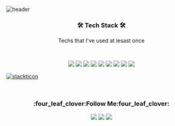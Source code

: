 ![header](https://capsule-render.vercel.app/api?type=slice&color=auto&height=120&section=header&text=Hi!%20I'm%20Damhee&fontSize=45&fontAlign=50&fontColor=000000&animation=fadeIn)



<h3 align="center">🛠 Tech Stack 🛠</h3>
<p align="center">Techs that I've used at lesast once</p>
</br>
<p align="center">
  <img src="https://img.shields.io/badge/HTML5-E34F26?style=flat-squarestyle=for-the-badge&logo=HTML5&logoColor=white"/>
  <img src="https://img.shields.io/badge/CSS3-1572B6?style=for-the-badge&logo=CSS3&logoColor=white"/>
  <img src="https://img.shields.io/badge/JavaScript-F7DF1E?style=for-the-badge&logo=JavaScript&logoColor=white"/>
  <img src="https://img.shields.io/badge/Java-007396?style=for-the-badge&logo=Java&logoColor=white"/>
  <img src="https://img.shields.io/badge/Spring-47A248?style=for-the-badge&logo=Spring&logoColor=white"/>
  <img src="https://img.shields.io/badge/springboot-6DB33F?style=for-the-badge&logo=springboot&logoColor=white"/>
  <img src="https://img.shields.io/badge/linux-FCC624?style=for-the-badge&logo=linux&logoColor=black"/>
  <img src="https://img.shields.io/badge/OracleSQL-F80000?style=for-the-badge&logo=Oracle&logoColor=white"/>
  <img src="https://img.shields.io/badge/MysqlSQL-F80000?style=flat-square&logo=mysql&logoColor=white"/>
</p>

[![stackticon](https://firebasestorage.googleapis.com/v0/b/stackticon-81399.appspot.com/o/images%2F1713742949198?alt=media&token=60181e99-0e0e-4f4a-82eb-d87ec13c8f69)](https://github.com/msdio/stackticon)

<br/>

<h3 align="center">:four_leaf_clover:Follow Me:four_leaf_clover:</h3>
<p align="center">  
  <a href="https://blog.naver.com/damhee6624"><img src="https://img.shields.io/badge/Blog-03C75A?style=flat-square&logo=Naver&logoColor=white"/></a>
  <a href="https://github.com/damhee-kim/"><img src="https://img.shields.io/badge/GitHub-181717?style=flat-square&logo=GitHub&logoColor=white&link=https://github.com/damhee-kim"/></a>
  <a href="https://damhee-kim.github.io/"><img src="https://img.shields.io/badge/Portfolio-8D1F89?style=flat-square&logo=4chan&logoColor=white&link=https://damhee-kim.github.io"/></a>
</p>
